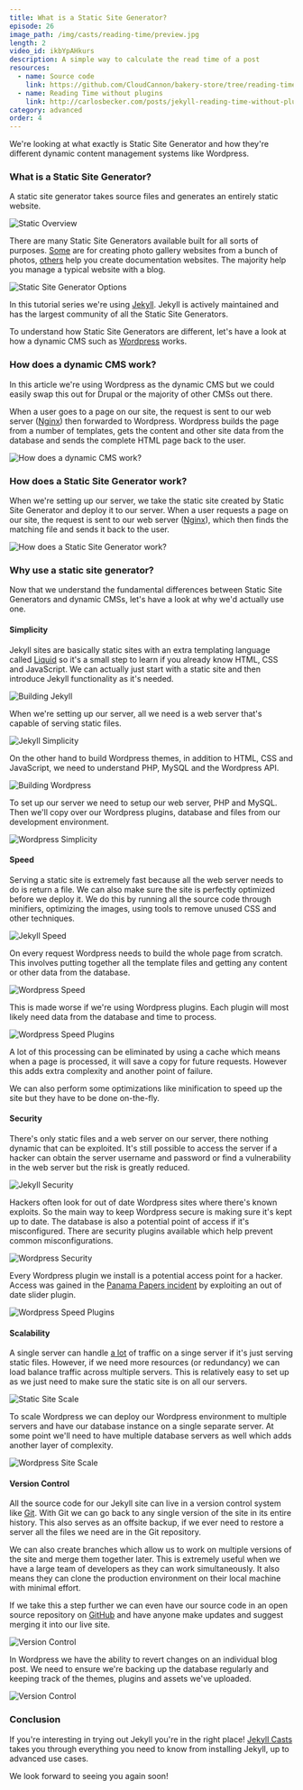 ```yaml
---
title: What is a Static Site Generator?
episode: 26
image_path: /img/casts/reading-time/preview.jpg
length: 2
video_id: ikbYpAHkurs
description: A simple way to calculate the read time of a post
resources:
  - name: Source code
    link: https://github.com/CloudCannon/bakery-store/tree/reading-time
  - name: Reading Time without plugins
    link: http://carlosbecker.com/posts/jekyll-reading-time-without-plugins
category: advanced
order: 4
---
```

We're looking at what exactly is Static Site Generator and how they're different dynamic content management systems like Wordpress.  

### What is a Static Site Generator?

A static site generator takes source files and generates an entirely static website.

![Static Overview](/img/casts/what-is-a-static-site-generator/static-overview.png)

There are many Static Site Generators available built for all sorts of purposes. [Some](https://github.com/Jack000/Expose) are for creating photo gallery websites from a bunch of photos, [others](https://www.gitbook.com/) help you create documentation websites. The majority help you manage a typical website with a blog.  

![Static Site Generator Options](/img/casts/what-is-a-static-site-generator/options.png)

In this tutorial series we're using [Jekyll](http://jekyllrb.com). Jekyll is actively maintained and has the largest community of all the Static Site Generators.

To understand how Static Site Generators are different, let's have a look at how a dynamic CMS such as [Wordpress](https://wordpress.org/) works.

### How does a dynamic CMS work?

In this article we're using Wordpress as the dynamic CMS but we could easily swap this out for Drupal or the majority of other CMSs out there.

When a user goes to a page on our site, the request is sent to our web server ([Nginx](https://www.nginx.com/)) then forwarded to Wordpress. Wordpress builds the page from a number of templates, gets the content and other site data from the database and sends the complete HTML page back to the user.

![How does a dynamic CMS work?](/img/casts/what-is-a-static-site-generator/dynamic-cms-overview.png)

### How does a Static Site Generator work?

When we're setting up our server, we take the static site created by Static Site Generator and deploy it to our server. When a user requests a page on our site, the request is sent to our web server ([Nginx](https://www.nginx.com/)), which then finds the matching file and sends it back to the user.

![How does a Static Site Generator work?](/img/casts/what-is-a-static-site-generator/jekyll-overview.png)


### Why use a static site generator?

Now that we understand the fundamental differences between Static Site Generators and dynamic CMSs, let's have a look at why we'd actually use one.

#### Simplicity

Jekyll sites are basically static sites with an extra templating language called [Liquid](https://shopify.github.io/liquid/) so it's a small step to learn if you already know HTML, CSS and JavaScript. We can actually just start with a static site and then introduce Jekyll functionality as it's needed.

![Building Jekyll](/img/casts/what-is-a-static-site-generator/building-jekyll.png)

When we're setting up our server, all we need is a web server that's capable of serving static files.

![Jekyll Simplicity](/img/casts/what-is-a-static-site-generator/jekyll-overview.png)

On the other hand to build Wordpress themes, in addition to HTML, CSS and JavaScript, we need to understand PHP, MySQL and the Wordpress API.

![Building Wordpress](/img/casts/what-is-a-static-site-generator/building-wordpress.png)

To set up our server we need to setup our web server, PHP and MySQL. Then we'll copy over our Wordpress plugins, database and files from our development environment.

![Wordpress Simplicity](/img/casts/what-is-a-static-site-generator/dynamic-cms-overview.png)

#### Speed

Serving a static site is extremely fast because all the web server needs to do is return a file. We can also make sure the site is perfectly optimized before we deploy it. We do this by running all the source code through minifiers, optimizing the images, using tools to remove unused CSS and other techniques.

![Jekyll Speed](/img/casts/what-is-a-static-site-generator/jekyll-overview.png)

On every request Wordpress needs to build the whole page from scratch. This involves putting together all the template files and getting any content or other data from the database.

![Wordpress Speed](/img/casts/what-is-a-static-site-generator/dynamic-cms-overview.png)

This is made worse if we're using Wordpress plugins. Each plugin will most likely need data from the database and time to process.

![Wordpress Speed Plugins](/img/casts/what-is-a-static-site-generator/wordpress-plugins.png)

A lot of this processing can be eliminated by using a cache which means when a page is processed, it will save a copy for future requests. However this adds extra complexity and another point of failure.

We can also perform some optimizations like minification to speed up the site but they have to be done on-the-fly.

#### Security

There's only static files and a web server on our server, there nothing dynamic that can be exploited. It's still possible to access the server if a hacker can obtain the server username and password or find a vulnerability in the web server but the risk is greatly reduced.

![Jekyll Security](/img/casts/what-is-a-static-site-generator/jekyll-overview.png)

Hackers often look for out of date Wordpress sites where there's known exploits. So the main way to keep Wordpress secure is making sure it's kept up to date. The database is also a potential point of access if it's misconfigured. There are security plugins available which help prevent common misconfigurations.

![Wordpress Security](/img/casts/what-is-a-static-site-generator/dynamic-cms-overview.png)

Every Wordpress plugin we install is a potential access point for a hacker. Access was gained in the [Panama Papers incident](https://en.wikipedia.org/wiki/Panama_Papers) by exploiting an out of date slider plugin.

![Wordpress Speed Plugins](/img/casts/what-is-a-static-site-generator/wordpress-plugins.png)

#### Scalability

A single server can handle [a lot](http://www.speedemy.com/apache-vs-nginx-2015/) of traffic on a singe server if it's just serving static files. However, if we need more resources (or redundancy) we can load balance traffic across multiple servers. This is relatively easy to set up as we just need to make sure the static site is on all our servers.

![Static Site Scale](/img/casts/what-is-a-static-site-generator/static-scale.png)

To scale Wordpress we can deploy our Wordpress environment to multiple servers and have our database instance on a single separate server. At some point we'll need to have multiple database servers as well which adds another layer of complexity.

![Wordpress Site Scale](/img/casts/what-is-a-static-site-generator/wordpress-scale.png)

#### Version Control

All the source code for our Jekyll site can live in a version control system like [Git](https://git-scm.com/). With Git we can go back to any single version of the site in its entire history. This also serves as an offsite backup, if we ever need to restore a server all the files we need are in the Git repository.

We can also create branches which allow us to work on multiple versions of the site and merge them together later. This is extremely useful when we have a large team of developers as they can work simultaneously. It also means they can clone the production environment on their local machine with minimal effort.

If we take this a step further we can even have our source code in an open source repository on [GitHub](https://github.com) and have anyone make updates and suggest merging it into our live site.

![Version Control](/img/casts/what-is-a-static-site-generator/version-control.png)

In Wordpress we have the ability to revert changes on an individual blog post. We need to ensure we're backing up the database regularly and keeping track of the themes, plugins and  assets we've uploaded.

![Version Control](/img/casts/what-is-a-static-site-generator/wordpress-version.png)

### Conclusion

If you're interesting in trying out Jekyll you're in the right place! [Jekyll Casts](/) takes you through everything you need to know from installing Jekyll, up to advanced use cases.

We look forward to seeing you again soon!
